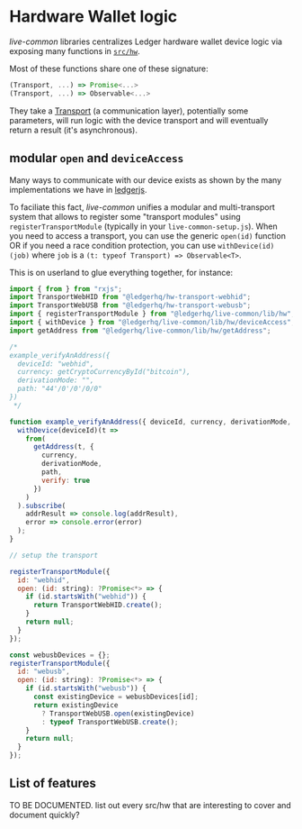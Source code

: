 # Hardware Wallet logic

_live-common_ libraries centralizes Ledger hardware wallet device logic via exposing many functions in [`src/hw`](../src/hw).

Most of these functions share one of these signature:

```js
(Transport, ...) => Promise<...>
(Transport, ...) => Observable<...>
```

They take a [Transport](https://github.com/LedgerHQ/ledgerjs) (a communication layer), potentially some parameters, will run logic with the device transport and will eventually return a result (it's asynchronous).

## modular `open` and `deviceAccess`

Many ways to communicate with our device exists as shown by the many implementations we have in [ledgerjs](https://github.com/LedgerHQ/ledgerjs).

To faciliate this fact, _live-common_ unifies a modular and multi-transport system that allows to register some "transport modules" using `registerTransportModule` (typically in your `live-common-setup.js`). When you need to access a transport, you can use the generic `open(id)` function OR if you need a race condition protection, you can use `withDevice(id)(job)` where `job` is a `(t: typeof Transport) => Observable<T>`.

This is on userland to glue everything together, for instance:

```js
import { from } from "rxjs";
import TransportWebHID from "@ledgerhq/hw-transport-webhid";
import TransportWebUSB from "@ledgerhq/hw-transport-webusb";
import { registerTransportModule } from "@ledgerhq/live-common/lib/hw";
import { withDevice } from "@ledgerhq/live-common/lib/hw/deviceAccess";
import getAddress from "@ledgerhq/live-common/lib/hw/getAddress";

/*
example_verifyAnAddress({
  deviceId: "webhid",
  currency: getCryptoCurrencyById("bitcoin"),
  derivationMode: "",
  path: "44'/0'/0'/0/0"
}) 
 */

function example_verifyAnAddress({ deviceId, currency, derivationMode, path }) {
  withDevice(deviceId)(t =>
    from(
      getAddress(t, {
        currency,
        derivationMode,
        path,
        verify: true
      })
    )
  ).subscribe(
    addrResult => console.log(addrResult),
    error => console.error(error)
  );
}

// setup the transport

registerTransportModule({
  id: "webhid",
  open: (id: string): ?Promise<*> => {
    if (id.startsWith("webhid")) {
      return TransportWebHID.create();
    }
    return null;
  }
});

const webusbDevices = {};
registerTransportModule({
  id: "webusb",
  open: (id: string): ?Promise<*> => {
    if (id.startsWith("webusb")) {
      const existingDevice = webusbDevices[id];
      return existingDevice
        ? TransportWebUSB.open(existingDevice)
        : typeof TransportWebUSB.create();
    }
    return null;
  }
});
```

## List of features

TO BE DOCUMENTED. list out every src/hw that are interesting to cover and document quickly?
